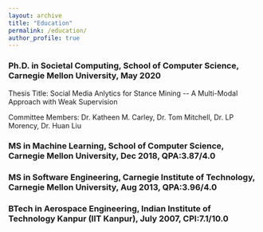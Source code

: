 ```yaml
---
layout: archive
title: "Education"
permalink: /education/
author_profile: true
---
```

### Ph.D. in Societal Computing, School of Computer Science, Carnegie Mellon University, May 2020
Thesis Title: Social Media Anlytics for Stance Mining -- A Multi-Modal Approach with  Weak Supervision

Committee Members: Dr. Katheen M. Carley, Dr. Tom Mitchell, Dr. LP Morency, Dr. Huan Liu

### MS in Machine Learning, School of Computer Science, Carnegie Mellon University, Dec 2018, QPA:3.87/4.0

### MS in Software Engineering, Carnegie Institute of Technology, Carnegie Mellon University, Aug 2013, QPA:3.96/4.0

### BTech in Aerospace Engineering, Indian Institute of Technology Kanpur (IIT Kanpur), July 2007, CPI:7.1/10.0
